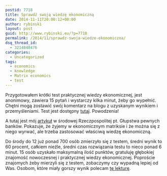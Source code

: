```yaml
---
postid: 7718
title: Sprawdź swoją wiedzę ekonomiczną
date: 2014-11-11T20:00:12+00:00
author: rybinski
layout: post
guid: http://www.rybinski.eu/?p=7718
permalink: /2014/11/sprawdz-swoja-wiedze-ekonomiczna/
dsq_thread_id:
  - 3214840476
categories:
  - Uncategorized
tags:
  - economics
  - knowledge
  - Matrix economics
  - test
---
```

Przygotowałem krótki test praktycznej wiedzy ekonomicznej, jest anonimowy, zawiera 15 pytań i wystarczy kilka minut, żeby go wypełnić. Chętni mogą zostawić swój komentarz na blogu z uzyskanym wynikiem i przemyśleniami. Test jest dostępny [tutaj](https://testmoz.com/392064). Powodzenia!

A tutaj jest mój [artykuł](http://www.ekonomia.rp.pl/artykul/705506,1156409-Glupstwa--pewnych-bankow.html) w środowej Rzeczpospolitej pt. Głupstwa pewnych banków. Pokazuje, że żyjemy w ekonomicznym matriksie i że można się z niego wyrwać, ale trzeba zastosować właściwą wiedzę ekonomiczną.

Do środy do 12 już ponad 700 osób zmierzyło się z testem, średni wynik to 60 procent, całkiem nieźle, średni czas rozwiązania testu to nieco ponad 6 minut. 15 osób uzyskało maksymalną ilość punktów, gratuluję głębokiej znajomość nowoczesnej i praktycznej wiedzy ekonomicznej. Poproście znajomych żeby mierzyli się z testem, zobaczymy czy wypadną lepiej od Was. Osobom, które miały gorszy wynik polecam [tę lekturę](http://www.slowaimysli.pl/pozycja/ekonomia-w-matriksie/39).
